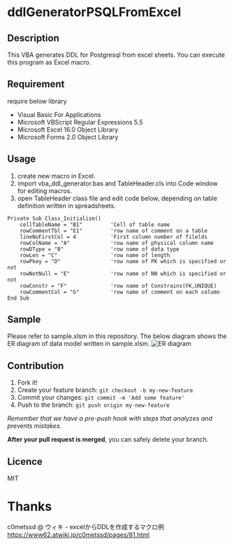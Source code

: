 ddlGeneratorPSQLFromExcel
====

## Description
This VBA generates DDL for Postgresql from excel sheets.
You can execute this program as Excel macro.

## Requirement
require below library
* Visual Basic For Applications
* Microsoft VBScript Regular Expressions 5.5
* Microsoft Excel 16.0 Object Library
* Microsoft Forms 2.0 Object Library

## Usage
1. create new macro in Excel.
2. import vba_ddl_generator.bas and TableHeader.cls into Code window for editing macros.
3. open TableHeader class file and edit code below, depending on table definition written in spreadsheets.

```vbs
Private Sub Class_Initialize()
    cellTableName = "B1"         'Cell of table name
    rowCommentTbl = "E1"         'row name of comment on a table
    lineNoFirstCol = 4           'First column number of filelds
    rowColName = "A"             'row name of physical column name
    rowDType = "B"               'row name of data type
    rowLen = "C"                 'row name of length
    rowPkey = "D"                'row name of PK which is specified or not
    rowNotNull = "E"             'row name of NN which is specified or not
    rowConstr = "F"              'row name of Constrains(FK,UNIQUE)
    rowCommentCol = "G"          'row name of comment on each column
End Sub
```
## Sample 
Please refer to sample.xlsm in this repository.
The below diagram shows the ER diagram of data model written in sample.xlsm.
![ER diagram](https://github.com/yappynoppy/ddlGeneratorPSQLFromExcel/blob/develop/er_diagram.png)

## Contribution

1. Fork it!
2. Create your feature branch: `git checkout -b my-new-feature`
3. Commit your changes: `git commit -m 'Add some feature'`
4. Push to the branch: `git push origin my-new-feature`

*Remember that we have a pre-push hook with steps that analyzes and prevents mistakes.*

**After your pull request is merged**, you can safely delete your branch.

## Licence

MIT

# Thanks
c0metssd @ ウィキ - excelからDDLを作成するマクロ例
https://www62.atwiki.jp/c0metssd/pages/81.html